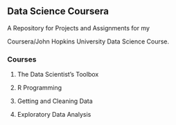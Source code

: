 ## Data Science Coursera
A Repository for Projects and Assignments for my

Coursera/John Hopkins University Data Science Course.

### Courses

1. The Data Scientist’s Toolbox

2. R Programming

3. Getting and Cleaning Data

4. Exploratory Data Analysis
